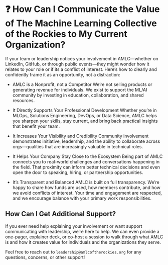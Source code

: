 # ❓ How Can I Communicate the Value of The Machine Learning Collective of the Rockies to My Current Organization?

If your team or leadership notices your involvement in AMLC—whether on LinkedIn, GitHub, or through public events—they might wonder how it relates to your role or if its a conflict of interest. Here’s how to clearly and confidently frame it as an opportunity, not a distraction:

* AMLC is a Nonprofit, not a Competitor
We’re not selling products or generating revenue for individuals. We exist to support the ML/AI community by investing in education, collaboration, and shared resources.

* It Directly Supports Your Professional Development
Whether you’re in MLOps, Solutions Engineering, DevOps, or Data Science, AMLC helps you sharpen your skills, stay current, and bring back practical insights that benefit your team.

* It Increases Your Visibility and Credibility
Community involvement demonstrates initiative, leadership, and the ability to collaborate across orgs—qualities that are increasingly valuable in technical roles.

*  It Helps Your Company Stay Close to the Ecosystem
Being part of AMLC connects you to real-world challenges and conversations happening in the field. That proximity can inform better technical decisions and even open the door to speaking, hiring, or partnership opportunities.

* It’s Transparent and Balanced
AMLC is built on full transparency. We’re happy to share how funds are used, how members contribute, and how we avoid conflicts of interest. Your time and engagement are respected, and we encourage balance with your primary work responsibilities.

## How Can I Get Additional Support? 
If you ever need help explaining your involvement or want support communicating with leadership, we’re here to help. We can even provide a one-pager, explainer deck, or co-host a session to walk through what AMLC is and how it creates value for individuals and the organizations they serve. 

Feel free to reach out to `leadership@amlcoftherockies.org` for any questions, concerns, or other support! 
